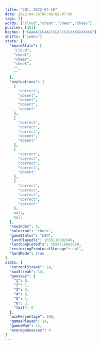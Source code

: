 ```yaml
---
title: "301: 2022-04-16"
date: 2022-04-16T06:48:02-07:00
tags: []
words: ["cloud","cheat","cheer","cheek"]
puzzles: [301]
hashes: ["CAAAACCCAACCCCACCCCCXXXXXXXXXX"]
shifts: ["iomnu"]
state: {
  "boardState": [
    "cloud",
    "cheat",
    "cheer",
    "cheek",
    "",
    ""
  ],
  "evaluations": [
    [
      "correct",
      "absent",
      "absent",
      "absent",
      "absent"
    ],
    [
      "correct",
      "correct",
      "correct",
      "absent",
      "absent"
    ],
    [
      "correct",
      "correct",
      "correct",
      "correct",
      "absent"
    ],
    [
      "correct",
      "correct",
      "correct",
      "correct",
      "correct"
    ],
    null,
    null
  ],
  "rowIndex": 4,
  "solution": "cheek",
  "gameStatus": "WIN",
  "lastPlayedTs": 1650116882840,
  "lastCompletedTs": 1650116882839,
  "restoringFromLocalStorage": null,
  "hardMode": true
}
stats: {
  "currentStreak": 14,
  "maxStreak": 14,
  "guesses": {
    "1": 0,
    "2": 1,
    "3": 3,
    "4": 6,
    "5": 1,
    "6": 3,
    "fail": 0
  },
  "winPercentage": 100,
  "gamesPlayed": 14,
  "gamesWon": 14,
  "averageGuesses": 4
}
---
```


<!-- more -->
